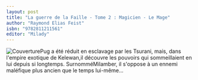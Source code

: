 ```yaml
---
layout: post
title: "La guerre de la Faille - Tome 2 : Magicien - Le Mage"
author: "Raymond Elias Feist"
isbn: "9782811211561"
editor: "Milady"
---
```

![Couverture](/img/9782811211561.jpg)Pug a été réduit en esclavage par les Tsurani, mais, dans l'empire exotique de Kelewan,il découvre les pouvoirs qui sommeillaient en lui depuis si longtemps. SurnomméMilamber, il s'oppose à un ennemi maléfique plus ancien que le temps lui-même...